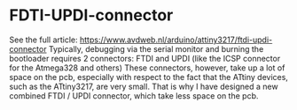 # FDTI-UPDI-connector
See the full article: https://www.avdweb.nl/arduino/attiny3217/ftdi-updi-connector
Typically, debugging via the serial monitor and burning the bootloader requires 2 connectors:  FTDI and UPDI (like the ICSP connector for the Atmega328 and others) These connectors, however, take up a lot of space on the pcb, especially with respect to the fact that the ATtiny devices, such as the ATtiny3217, are very small. That is why I have designed a new combined FTDI / UPDI connector, which take less space on the pcb.
